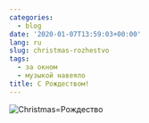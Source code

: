 ```yaml
---
categories:
  - blog
date: '2020-01-07T13:59:03+00:00'
lang: ru
slug: christmas-rozhestvo
tags:
  - за окном
  - музыкой навеяло
title: С Рождеством!
---
```



![Christmas=Рождество](/img/2020/01/christmas-rozhestvo.jpg)

<!--more-->